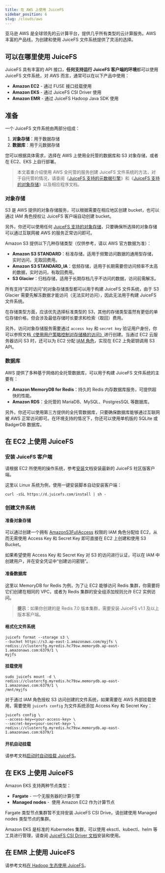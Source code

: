 ```yaml
---
title: 在 AWS 上使用 JuiceFS
sidebar_position: 6
slug: /clouds/aws
---
```


亚马逊 AWS 是全球领先的云计算平台，提供几乎所有类型的云计算服务。AWS 丰富的产品线，为创建和使用 JuiceFS 文件系统提供了灵活的选择。

## 可以在哪里使用 JuiceFS

JuiceFS 具有丰富的 API 接口，**任何支持运行 JuiceFS 客户端的环境**都可以使用 JuiceFS 文件系统，对 AWS 而言，通常可以在以下产品中使用：

- **Amazon EC2** - 通过 FUSE 接口挂载使用
- **Amazon EKS** - 通过 JuiceFS CSI Driver 使用
- **Amazon EMR** - 通过 JuiceFS Hadoop Java SDK 使用

## 准备

一个 JuiceFS 文件系统由两部分组成：

1. **对象存储**：用于数据存储
2. **数据库**：用于元数据存储

您可以根据具体需求，选择在 AWS 上使用全托管的数据库和 S3 对象存储，或者在 EC2、EKS 上自行部署。

> 本文着重介绍使用 AWS 全托管的服务创建 JuiceFS 文件系统的方法，对于自托管的情况，请查阅《[JuiceFS 支持的元数据引擎](../guide/how_to_set_up_metadata_engine.md)》和《[JuiceFS 支持的对象存储](../guide/how_to_set_up_object_storage.md)》以及相应程序文档。

### 对象存储

S3 是 AWS 提供的对象存储服务，可以根据需要在相应地区创建 bucket，也可以通过 IAM 角色授权让 JuiceFS 客户端自动创建 bucket。

另外，你还可以使用任何 [JuiceFS 支持的对象存储](../guide/how_to_set_up_object_storage.md)，只要确保所选择的对象存储可以通过互联网被 AWS 的服务正常访问即可。

Amazon S3 提供以下几种存储类型（仅供参考，请以 AWS 官方数据为准）：

- **Amazon S3 STANDARD**：标准存储，适用于频繁访问数据的通用型存储，实时访问，无取回费用。
- **Amazon S3 STANDARD_IA**：低频存储，适用于长期需要但访问频率不太高的数据，实时访问，有取回费用。
- **S3 Glacier**：归档存储，适用于长期存档几乎不访问的数据，访问前需解冻。

所有支持“实时访问”的对象存储类型都可以用于构建 JuiceFS 文件系统，由于 S3 Glacier 需要先解冻数据才能访问（无法实时访问），因此无法用于构建 JuiceFS 文件系统。

在存储类型方面，应该优先选择标准类型的 S3，其他的存储类型虽然有更低的单位存储价格，但会涉及最低存储时长要求和检索（取回）费用。

另外，访问对象存储服务需要通过 `access key` 和 `secret key` 验证用户身份，你可以参照文档[《使用用户策略控制对存储桶的访问》](https://docs.aws.amazon.com/zh_cn/AmazonS3/latest/userguide/walkthrough1.html)进行创建。当通过 EC2 云服务器访问 S3 时，还可以为 EC2 分配 [IAM 角色](https://docs.aws.amazon.com/zh_cn/IAM/latest/UserGuide/id_roles.html)，实现在 EC2 上免密钥调用 S3 API。

### 数据库

AWS 提供了多种基于网络的全托管数据库，可以用于构建 JuiceFS 文件系统的主要有：

- **Amazon MemoryDB for Redis**：持久的 Redis 内存数据库服务，可提供超快的性能。
- **Amazon RDS**：全托管的 MariaDB、MySQL、PostgresSQL 等数据库。

另外，你还可以使用第三方提供的全托管数据库，只要确保数据库能够通过互联网被 AWS 正常访问即可。在环境支持的情况下，你还可以使用单机版的 SQLite 或 BadgerDB 数据库。

## 在 EC2 上使用 JuiceFS

### 安装 JuiceFS 客户端

请根据 EC2 所使用的操作系统，参考[安装](../getting-started/installation.md)文档安装最新的 JuiceFS 社区版客户端。

这里以 Linux 系统为例，使用一键安装脚本自动安装客户端：

```shell
curl -sSL https://d.juicefs.com/install | sh -
```

### 创建文件系统

#### 准备对象存储

可以通过创建一个拥有 [AmazonS3FullAccess](https://us-east-1.console.aws.amazon.com/iamv2/home?region=ap-east-1#/policies/details/arn%3Aaws%3Aiam%3A%3Aaws%3Apolicy%2FAmazonS3FullAccess) 权限的 IAM 角色分配给 EC2，从而无需使用 Access Key 和 Secret Key 即可直接在 EC2 上创建和使用 S3 Bucket。

如果希望使用 Access Key 和 Secret Key 对 S3 的访问进行认证，可以在 IAM 中创建用户，并在安全凭证中“创建访问密钥”。

#### 准备数据库

这里以 MemoryDB for Redis 为例，为了让 EC2 能够访问 Redis 集群，你需要将它们创建在相同的 VPC，或者为 Redis 集群的安全组添加规则允许 EC2 实例访问。

> **提示**：如果你创建的是 Redis 7.0 版本集群，需要安装 JuiceFS v1.1 及以上版本客户端。

#### 格式化文件系统

```shell
juicefs format --storage s3 \
--bucket https://s3.ap-east-1.amazonaws.com/myjfs \
rediss://clustercfg.myredis.hc79sw.memorydb.ap-east-1.amazonaws.com:6379/1 \
myjfs
```

#### 挂载使用

```shell
sudo juicefs mount -d \
rediss://clustercfg.myredis.hc79sw.memorydb.ap-east-1.amazonaws.com:6379/1 \
/mnt/myjfs
```

对于通过 IAM 角色授权 S3 访问创建的文件系统，如果需要在 AWS 外部挂载使用，需要使用 `juicefs config` 为文件系统添加 Access Key 和 Secret Key：

```shell
juicefs config \
--access-key=<your-access-key> \
--secret-key=<your-secret-key> \
rediss://clustercfg.myredis.hc79sw.memorydb.ap-east-1.amazonaws.com:6379/1
```

#### 开机自动挂载

请参考文档[启动时自动挂载 JuiceFS](../administration/mount_at_boot.md)。

## 在 EKS 上使用 JuiceFS

Amazon EKS 支持两种节点类型：

- **Fargate** - 一个无服务器的计算引擎
- **Managed nodes** -  使用 Amazon EC2 作为计算节点

Fargate 类型节点集群暂不支持安装 JuiceFS CSI Drive，请创建使用 Managed nodes 类型节点的集群。

Amazon EKS 是标准的 Kubernetes 集群，可以使用 eksctl、kubectl、helm 等工具进行管理，请查阅 [JuiceFS CSI Driver 文档](https://juicefs.com/docs/zh/csi/getting_started)安装和使用。

## 在 EMR 上使用 JuiceFS

请参考文档[在 Hadoop 生态使用 JuiceFS](../deployment/hadoop_java_sdk.md)。
